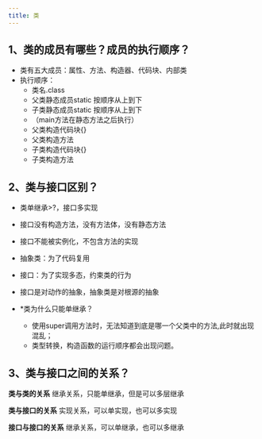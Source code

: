 ```yaml
---
title: 类
---
```

## 1、类的成员有哪些？成员的执行顺序？
  - 类有五大成员：属性、方法、构造器、代码块、内部类
  - 执行顺序：
    - 类名.class
    - 父类静态成员static 按顺序从上到下
    - 子类静态成员static 按顺序从上到下
	- （main方法在静态方法之后执行）
    - 父类构造代码块{}
    - 父类构造方法
    - 子类构造代码块{}
    - 子类构造方法

## 2、类与接口区别？
  - 类单继承>?，接口多实现
  - 接口没有构造方法，没有方法体，没有静态方法
  - 接口不能被实例化，不包含方法的实现
  - 抽象类：为了代码复用
  - 接口：为了实现多态，约束类的行为
  - 接口是对动作的抽象，抽象类是对根源的抽象
  
  - *类为什么只能单继承？
    - 使用super调用方法时，无法知道到底是哪一个父类中的方法,此时就出现混乱；
    - 类型转换，构造函数的运行顺序都会出现问题。

## 3、类与接口之间的关系？
**类与类的关系**
继承关系，只能单继承，但是可以多层继承

**类与接口的关系**
实现关系，可以单实现，也可以多实现

**接口与接口的关系**
继承关系，可以单继承，也可以多继承